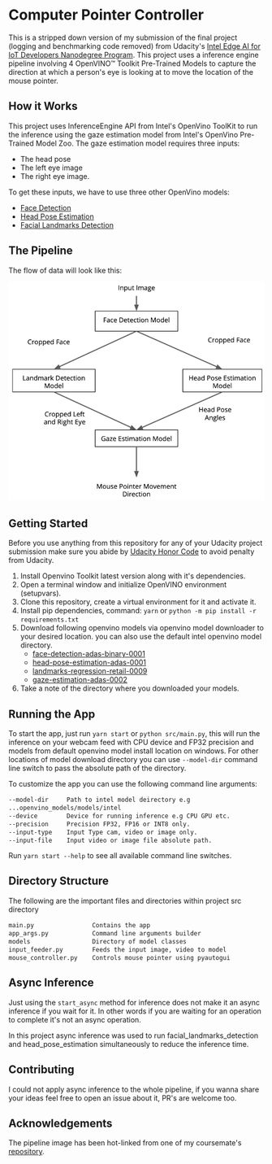 # Computer Pointer Controller

This is a stripped down version of my submission of the final project (logging and
benchmarking code removed) from Udacity's [Intel Edge AI for IoT Developers Nanodegree Program][nanodegree].
This project uses a inference engine pipeline involving 4 OpenVINO™ Toolkit Pre-Trained
Models to capture the direction at which a person's eye is looking at to move the location
of the mouse pointer.

## How it Works

This project uses InferenceEngine API from Intel's OpenVino ToolKit to run the inference using
the gaze estimation model from Intel's OpenVino Pre-Trained Model Zoo. The gaze estimation
model requires three inputs:

* The head pose
* The left eye image
* The right eye image.

To get these inputs, we have to use three other OpenVino models:

* [Face Detection][face-detection-adas-binary-0001]
* [Head Pose Estimation][head-pose-estimation-adas-0001]
* [Facial Landmarks Detection][landmarks-regression-retail-0009]

## The Pipeline

The flow of data will look like this:

![Project Pipeline][img-pipeline]

## Getting Started

Before you use anything from this repository for any of your Udacity project submission
make sure you abide by [Udacity Honor Code][honor-code] to avoid penalty from Udacity.

1. Install Openvino Toolkit latest version along with it's dependencies.
2. Open a terminal window and initialize OpenVINO environment (setupvars).
3. Clone this repository, create a virtual environment for it and activate it.
4. Install pip dependencies, command: `yarn` or `python -m pip install -r requirements.txt`
5. Download following openvino models via openvino model downloader to your desired location.
you can also use the default intel openvino model directory.
    * [face-detection-adas-binary-0001][face-detection-adas-binary-0001]
    * [head-pose-estimation-adas-0001][head-pose-estimation-adas-0001]
    * [landmarks-regression-retail-0009][landmarks-regression-retail-0009]
    * [gaze-estimation-adas-0002][gaze-estimation-adas-0002]
6. Take a note of the directory where you downloaded your models.

## Running the App

To start the app, just run `yarn start` or `python src/main.py`, this will run the inference
on your webcam feed with CPU device and FP32 precision and models from default openvino
model install location on windows. For other locations of model download directory you
can use `--model-dir` command line switch to pass the absolute path of the directory.

To customize the app you can use the following command line arguments:

```plain
--model-dir     Path to intel model deirectory e.g ...openvino_models/models/intel
--device        Device for running inference e.g CPU GPU etc.
--precision     Precision FP32, FP16 or INT8 only.
--input-type    Input Type cam, video or image only.
--input-file    Input video or image file absolute path.
```

Run `yarn start --help` to see all available command line switches.

## Directory Structure

The following are the important files and directories within project src directory

```plain
main.py                Contains the app
app_args.py            Command line arguments builder
models                 Directory of model classes
input_feeder.py        Feeds the input image, video to model
mouse_controller.py    Controls mouse pointer using pyautogui
```

## Async Inference

Just using the `start_async` method for inference does not make it an async inference if
you wait for it. In other words if you are waiting for an operation to complete it's not
an async operation.

In this project async inference was used to run facial_landmarks_detection and
head_pose_estimation simultaneously to reduce the inference time.

## Contributing

I could not apply async inference to the whole pipeline, if you wanna share your ideas
feel free to open an issue about it, PR's are welcome too.

## Acknowledgements

The pipeline image has been hot-linked from one of my coursemate's [repository][mokit-repo].

 [nanodegree]: https://newsroom.intel.com/news/intel-udacity-launch-new-edge-ai-program-train-1-million-developers/
 [honor-code]: https://udacity.zendesk.com/hc/en-us/articles/210667103-What-is-the-Udacity-Honor-Code-
 [img-pipeline]: https://raw.githubusercontent.com/MrinmoiHossain/Computer-Pointer-Controller/aef74fe86baca2293777a8ca545213b0012cc2a1/img/Project_Pipeline.png
 [mokit-repo]: https://github.com/MrinmoiHossain/Computer-Pointer-Controller
 [face-detection-adas-binary-0001]: https://docs.openvinotoolkit.org/latest/_models_intel_face_detection_adas_binary_0001_description_face_detection_adas_binary_0001.html
 [head-pose-estimation-adas-0001]: https://docs.openvinotoolkit.org/latest/_models_intel_head_pose_estimation_adas_0001_description_head_pose_estimation_adas_0001.html
 [landmarks-regression-retail-0009]: https://docs.openvinotoolkit.org/latest/_models_intel_landmarks_regression_retail_0009_description_landmarks_regression_retail_0009.html
 [gaze-estimation-adas-0002]: https://docs.openvinotoolkit.org/latest/_models_intel_gaze_estimation_adas_0002_description_gaze_estimation_adas_0002.html
